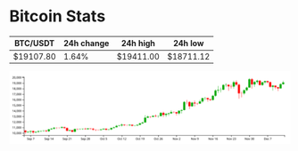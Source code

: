 # Bitcoin Stats

BTC/USDT|24h change|24h high|24h low|
|---|---|---|---|
|$19107.80|1.64%|$19411.00|$18711.12|

<img src="./chart.svg">
